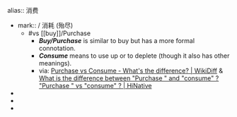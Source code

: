 alias:: 消费

- mark::  / 消耗 (殆尽)
  - #vs [[buy]]/Purchase
    - ***Buy/Purchase*** is similar to buy but has a more formal connotation.
    - ***Consume*** means to use up or to deplete (though it also has other meanings).
    - via: [Purchase vs Consume - What's the difference? | WikiDiff](https://wikidiff.com/consume/purchase) & [What is the difference between "Purchase " and "consume" ? "Purchase " vs "consume" ? | HiNative](https://hinative.com/questions/19215138)
-
-
-